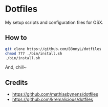 # Dotfiles

My setup scripts and configuration files for OSX. 

## How to

```bash
git clone https://github.com/B3nnyL/dotfiles
chmod 777 ./bin/install.sh
./bin/install.sh
```
And, chill~

## Credits

- https://github.com/mathiasbynens/dotfiles
- https://github.com/kremalicious/dotfiles

